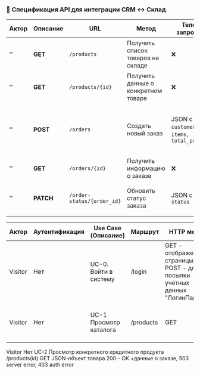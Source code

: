 ### 🔹 **Спецификация API для интеграции CRM ↔ Склад**
| **Актор** | **Описание** | **URL**  | **Метод**  | **Тело запроса**  | **Ответ**  | **Коды ответа** |
|-------|-----|----------|--------------|------------------|------------|----------------|
| '' | **GET** | `/products` | Получить список товаров на складе | ❌ | JSON-массив товаров | `200 OK`, `500 Internal Server Error` |
| '' | **GET** | `/products/{id}` | Получить данные о конкретном товаре | ❌ | JSON-объект товара | `200 OK`, `404 Not Found` |
| '' | **POST** | `/orders` | Создать новый заказ | JSON с `customer_id`, `items`, `total_price` | JSON с `order_id` и `status` | `201 Created`, `400 Bad Request`, `500 Internal Server Error` |
| '' | **GET** | `/orders/{id}` | Получить информацию о заказе | ❌ | JSON с деталями заказа | `200 OK`, `404 Not Found` |
| '' | **PATCH** | `/order-status/{order_id}` | Обновить статус заказа | JSON с `status` | JSON с обновленным статусом | `200 OK`, `400 Bad Request`, `404 Not Found` |

| **Актор** |	**Аутентификация** |	**Use Case (Описание)** |	**Маршрут**	| **HTTP метод** | **Тело запроса**	| **Ответ**	| **Данные ответа** |
|-------|------|-----------------------|----------------|----------------|----------------|----------------|----------------|
| Visitor |	Нет	| UC-0. Войти в систему |	/login	| GET - отображение страницы, POST - для посылки учетных данных	"ЛогинПароль"	|	200 Ok|
| Visitor |	Нет |	UC-1 Просмотр каталога | /products |	GET | |	JSON-массив товаров |	200 OK, 500 Internal Server Error|


Visitor 	Нет	UC-2 Просмотр конкретного кредитного продукта	/products(id)	GET 		JSON-объект товара	200 – ОК +данные о заказе, 503 server error, 403 auth error
